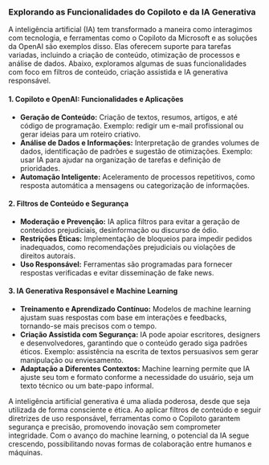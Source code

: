 ### Explorando as Funcionalidades do Copiloto e da IA Generativa  

A inteligência artificial (IA) tem transformado a maneira como interagimos com tecnologia, e ferramentas como o Copiloto da Microsoft e as soluções da OpenAI são exemplos disso. Elas oferecem suporte para tarefas variadas, incluindo a criação de conteúdo, otimização de processos e análise de dados. Abaixo, exploramos algumas de suas funcionalidades com foco em filtros de conteúdo, criação assistida e IA generativa responsável.

#### 1. Copiloto e OpenAI: Funcionalidades e Aplicações  
- **Geração de Conteúdo:** Criação de textos, resumos, artigos, e até código de programação. Exemplo: redigir um e-mail profissional ou gerar ideias para um roteiro criativo.  
- **Análise de Dados e Informações:** Interpretação de grandes volumes de dados, identificação de padrões e sugestão de otimizações. Exemplo: usar IA para ajudar na organização de tarefas e definição de prioridades.  
- **Automação Inteligente:** Aceleramento de processos repetitivos, como resposta automática a mensagens ou categorização de informações.  

#### 2. Filtros de Conteúdo e Segurança  
- **Moderação e Prevenção:** IA aplica filtros para evitar a geração de conteúdos prejudiciais, desinformação ou discurso de ódio.  
- **Restrições Éticas:** Implementação de bloqueios para impedir pedidos inadequados, como recomendações prejudiciais ou violações de direitos autorais.  
- **Uso Responsável:** Ferramentas são programadas para fornecer respostas verificadas e evitar disseminação de fake news.  

#### 3. IA Generativa Responsável e Machine Learning  
- **Treinamento e Aprendizado Contínuo:** Modelos de machine learning ajustam suas respostas com base em interações e feedbacks, tornando-se mais precisos com o tempo.  
- **Criação Assistida com Segurança:** IA pode apoiar escritores, designers e desenvolvedores, garantindo que o conteúdo gerado siga padrões éticos. Exemplo: assistência na escrita de textos persuasivos sem gerar manipulação ou enviesamento.  
- **Adaptação a Diferentes Contextos:** Machine learning permite que IA ajuste seu tom e formato conforme a necessidade do usuário, seja um texto técnico ou um bate-papo informal.  

A inteligência artificial generativa é uma aliada poderosa, desde que seja utilizada de forma consciente e ética. Ao aplicar filtros de conteúdo e seguir diretrizes de uso responsável, ferramentas como o Copiloto garantem segurança e precisão, promovendo inovação sem comprometer integridade. Com o avanço do machine learning, o potencial da IA segue crescendo, possibilitando novas formas de colaboração entre humanos e máquinas.

